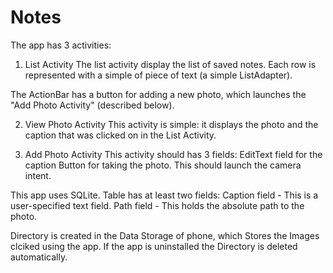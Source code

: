 # Notes
The app has 3 activities:

1. List Activity
The list activity  display the list of saved notes. Each row is represented with a simple of piece of text (a simple ListAdapter).

The ActionBar has a button for adding a new photo, which launches the "Add Photo Activity" (described below).

2. View Photo Activity
This activity is simple: it displays the photo and the caption that was clicked on in the List Activity.

3. Add Photo Activity
This activity should has 3 fields:
EditText field for the caption
Button for taking the photo. This should launch the camera intent.

This app uses SQLite. Table has at least two fields:
Caption field - This is a user-specified text field.
Path field - This holds the absolute path to the photo.

Directory is created in the Data Storage of phone, which Stores the Images clciked using the app.
If the app is uninstalled the Directory is deleted automatically.
